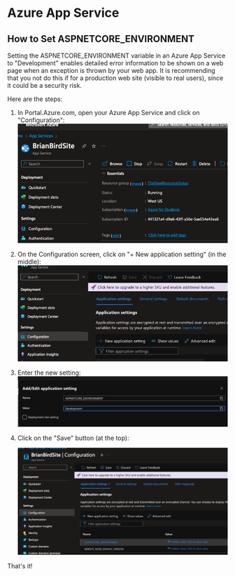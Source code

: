 <h1>Azure App Service</h1>
<h2>How to Set ASPNETCORE_ENVIRONMENT</h2>

Setting the ASPNETCORE_ENVIRONMENT variable in an Azure App Service to "Development" enables detailed error information to be shown on a web page when an exception is thrown by your web app. It is recommending that you not do this if for a production web site (visible to real users), since it could be a security risk.

Here are the steps:

1. In Portal.Azure.com, open your Azure App Service and click on "Configuration":  
   ![AzureAppService-Overview](Images/AzureAppService-Overview.png)



2. On the Configuration screen, click on "+ New application setting" (in the middle): 
   ![](Images/ApplicationSettings.png)



3. Enter the new setting:  
   ![](Images/Configuration.png)

   

4. Click on the "Save" button (at the top):

   ![](Images/ApplicationSettings-ASPNETCORE_ENVIRONMENT.png)



That's it!

